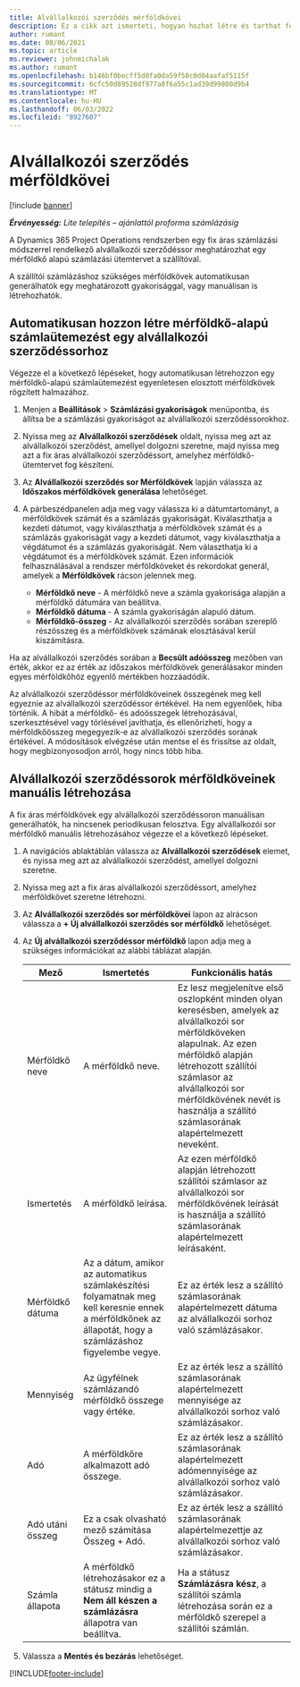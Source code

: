 ```yaml
---
title: Alvállalkozói szerződés mérföldkövei
description: Ez a cikk azt ismerteti, hogyan hozhat létre és tarthat fenn mérföldkő-alapú számlaütemezést egy szállítóval kötött alvállalkozói szerződéshez.
author: rumant
ms.date: 08/06/2021
ms.topic: article
ms.reviewer: johnmichalak
ms.author: rumant
ms.openlocfilehash: b146bf0becff5d0fa0da59f50c0d04aafaf5115f
ms.sourcegitcommit: 6cfc50d89528df977a8f6a55c1ad39d99800d9b4
ms.translationtype: MT
ms.contentlocale: hu-HU
ms.lasthandoff: 06/03/2022
ms.locfileid: "8927607"
---
```

# <a name="subcontract-line-milestones"></a>Alvállalkozói szerződés mérföldkövei

[!include [banner](../../includes/dataverse-preview.md)]

_**Érvényesség:** Lite telepítés – ajánlattól proforma számlázásig_

A Dynamics 365 Project Operations rendszerben egy fix áras számlázási módszerrel rendelkező alvállalkozói szerződéssor meghatározhat egy mérföldkő alapú számlázási ütemtervet a szállítóval.

A szállítói számlázáshoz szükséges mérföldkövek automatikusan generálhatók egy meghatározott gyakorisággal, vagy manuálisan is létrehozhatók.

## <a name="automatically-create-a-milestone-based-invoice-schedule-for-a-subcontract-line"></a>Automatikusan hozzon létre mérföldkő-alapú számlaütemezést egy alvállalkozói szerződéssorhoz

Végezze el a következő lépéseket, hogy automatikusan létrehozzon egy mérföldkő-alapú számlaütemezést egyenletesen elosztott mérföldkövek rögzített halmazához.

1. Menjen a **Beállítások** > **Számlázási gyakoriságok** menüpontba, és állítsa be a számlázási gyakoriságot az alvállalkozói szerződéssorokhoz.
2. Nyissa meg az **Alvállalkozói szerződések** oldalt, nyissa meg azt az alvállalkozói szerződést, amellyel dolgozni szeretne, majd nyissa meg azt a fix áras alvállalkozói szerződéssort, amelyhez mérföldkő-ütemtervet fog készíteni.
3. Az **Alvállalkozói szerződés sor Mérföldkövek** lapján válassza az **Időszakos mérföldkövek generálása** lehetőséget.
4. A párbeszédpanelen adja meg vagy válassza ki a dátumtartományt, a mérföldkövek számát és a számlázás gyakoriságát. Kiválaszthatja a kezdeti dátumot, vagy kiválaszthatja a mérföldkövek számát és a számlázás gyakoriságát vagy a kezdeti dátumot, vagy kiválaszthatja a végdátumot és a számlázás gyakoriságát. Nem választhatja ki a végdátumot és a mérföldkövek számát.
Ezen információk felhasználásával a rendszer mérföldköveket és rekordokat generál, amelyek a **Mérföldkövek** rácson jelennek meg.

   - **Mérföldkő neve** - A mérföldkő neve a számla gyakorisága alapján a mérföldkő dátumára van beállítva.
   - **Mérföldkő dátuma** - A számla gyakoriságán alapuló dátum.
   - **Mérföldkő-összeg** - Az alvállalkozói szerződés sorában szereplő részösszeg és a mérföldkövek számának elosztásával kerül kiszámításra.

Ha az alvállalkozói szerződés sorában a **Becsült adóösszeg** mezőben van érték, akkor ez az érték az időszakos mérföldkövek generálásakor minden egyes mérföldkőhöz egyenlő mértékben hozzáadódik.

Az alvállalkozói szerződéssor mérföldköveinek összegének meg kell egyeznie az alvállalkozói szerződéssor értékével. Ha nem egyenlőek, hiba történik. A hibát a mérföldkő- és adóösszegek létrehozásával, szerkesztésével vagy törlésével javíthatja, és ellenőrizheti, hogy a mérföldkőösszeg megegyezik-e az alvállalkozói szerződés sorának értékével. A módosítások elvégzése után mentse el és frissítse az oldalt, hogy megbizonyosodjon arról, hogy nincs több hiba.

## <a name="manually-create-subcontract-line-milestones"></a>Alvállalkozói szerződéssorok mérföldköveinek manuális létrehozása

A fix áras mérföldkövek egy alvállalkozói szerződéssoron manuálisan generálhatók, ha nincsenek periodikusan felosztva. Egy alvállalkozói sor mérföldkő manuális létrehozásához végezze el a következő lépéseket.

1. A navigációs ablaktáblán válassza az **Alvállalkozói szerződések** elemet, és nyissa meg azt az alvállalkozói szerződést, amellyel dolgozni szeretne.
2. Nyissa meg azt a fix áras alvállalkozói szerződéssort, amelyhez mérföldkövet szeretne létrehozni.
3. Az **Alvállalkozói szerződés sor mérföldkövei** lapon az alrácson válassza a **+ Új alvállalkozói szerződés sor mérföldkő** lehetőséget.
4. Az **Új alvállalkozói szerződéssor mérföldkő** lapon adja meg a szükséges információkat az alábbi táblázat alapján.

    | Mező | Ismertetés |Funkcionális hatás|
    | --- | --- |----------------------|
    | Mérföldkő neve | A mérföldkő neve. |Ez lesz megjelenítve első oszlopként minden olyan keresésben, amelyek az alvállalkozói sor mérföldköveken alapulnak. Az ezen mérföldkő alapján létrehozott szállítói számlasor az alvállalkozói sor mérföldkövének nevét is használja a szállító számlasorának alapértelmezett neveként.|
    | Ismertetés | A mérföldkő leírása. |Az ezen mérföldkő alapján létrehozott szállítói számlasor az alvállalkozói sor mérföldkövének leírását is használja a szállító számlasorának alapértelmezett leírásaként.|
    | Mérföldkő dátuma | Az a dátum, amikor az automatikus számlakészítési folyamatnak meg kell keresnie ennek a mérföldkőnek az állapotát, hogy a számlázáshoz figyelembe vegye.| Ez az érték lesz a szállító számlasorának alapértelmezett dátuma az alvállalkozói sorhoz való számlázásakor. |
    | Mennyiség | Az ügyfélnek számlázandó mérföldkő összege vagy értéke. |Ez az érték lesz a szállító számlasorának alapértelmezett mennyisége az alvállalkozói sorhoz való számlázásakor. |
    | Adó | A mérföldkőre alkalmazott adó összege.| Ez az érték lesz a szállító számlasorának alapértelmezett adómennyisége az alvállalkozói sorhoz való számlázásakor. |
    | Adó utáni összeg | Ez a csak olvasható mező számítása Összeg + Adó.|Ez az érték lesz a szállító számlasorának alapértelmezettje az alvállalkozói sorhoz való számlázásakor. |
    | Számla állapota | A mérföldkő létrehozásakor ez a státusz mindig a **Nem áll készen a számlázásra** állapotra van beállítva.|  Ha a státusz **Számlázásra kész**, a szállítói számla létrehozása során ez a mérföldkő szerepel a szállítói számlán. |

5. Válassza a **Mentés és bezárás** lehetőséget.


[!INCLUDE[footer-include](../../includes/footer-banner.md)]
